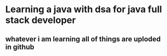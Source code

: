 # Learning a java with dsa for java full stack developer   
##  whatever i am learning all of things are uploded in github 
